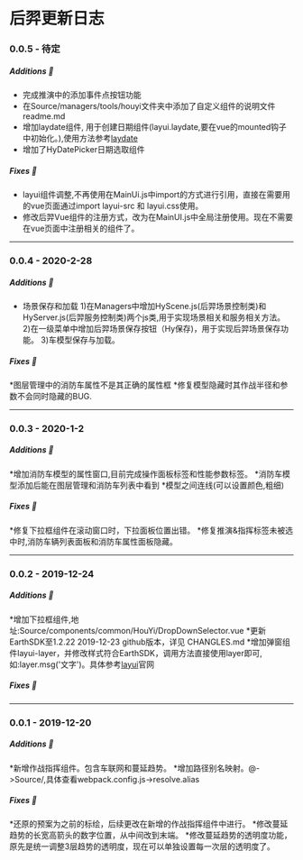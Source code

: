 后羿更新日志
===========
### 0.0.5 - 待定

##### Additions :tada:
* 完成推演中的添加事件点按钮功能
* 在Source/managers/tools/houyi文件夹中添加了自定义组件的说明文件readme.md
* 增加laydate组件, 用于创建日期组件(layui.laydate,要在vue的mounted钩子中初始化。),使用方法参考[laydate](https://www.layui.com/laydate/)
* 增加了HyDatePicker日期选取组件


##### Fixes :wrench:
* layui组件调整,不再使用在MainUi.js中import的方式进行引用，直接在需要用的vue页面通过import layui-src 和 layui.css使用。
* 修改后羿Vue组件的注册方式，改为在MainUI.js中全局注册使用。现在不需要在vue页面中注册相关的组件了。

--------

### 0.0.4 - 2020-2-28
##### Additions :tada:
* 场景保存和加载
1)在Managers中增加HyScene.js(后羿场景控制类)和HyServer.js(后羿服务控制类)两个js类,用于实现场景相关和服务相关方法。
2)在一级菜单中增加后羿场景保存按钮（Hy保存)，用于实现后羿场景保存功能。
3)车模型保存与加载。
##### Fixes :wrench:
*图层管理中的消防车属性不是其正确的属性框
*修复模型隐藏时其作战半径和参数不会同时隐藏的BUG.

--------
### 0.0.3 - 2020-1-2

##### Additions :tada:
*增加消防车模型的属性窗口,目前完成操作面板标签和性能参数标签。
*消防车模型添加后能在图层管理和消防车列表中看到
*模型之间连线(可以设置颜色,粗细)

##### Fixes :wrench:
*修复下拉框组件在滚动窗口时，下拉面板位置出错。
*修复推演&指挥标签未被选中时,消防车辆列表面板和消防车属性面板隐藏。

--------
### 0.0.2 - 2019-12-24

##### Additions :tada:
*增加下拉框组件,地址:Source/components/common/HouYi/DropDownSelector.vue
*更新EarthSDK至1.2.22 2019-12-23 github版本，详见 CHANGLES.md
*增加弹窗组件layui-layer，并修改样式符合EarthSDK，调用方法直接使用layer即可,如:layer.msg('文字')。具体参考[layui](http://layer.layui.com/)官网
##### Fixes :wrench:


--------
### 0.0.1 - 2019-12-20

##### Additions :tada:
*新增作战指挥组件。包含车联网和蔓延趋势。
*增加路径别名映射。@->Source/,具体查看webpack.config.js->resolve.alias
##### Fixes :wrench:
*还原的预案为之前的标绘，后续更改在新增的作战指挥组件中进行。
*修改蔓延趋势的长宽高箭头的数字位置，从中间改到末端。
*修改蔓延趋势的透明度功能，原先是统一调整3层趋势的透明度，现在可以单独设置每一次层的透明度了。
